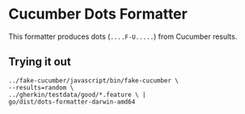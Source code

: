 # Cucumber Dots Formatter

This formatter produces dots (`....F-U.....`) from Cucumber results.

## Trying it out

    ../fake-cucumber/javascript/bin/fake-cucumber \
    --results=random \
    ../gherkin/testdata/good/*.feature \ | 
    go/dist/dots-formatter-darwin-amd64

